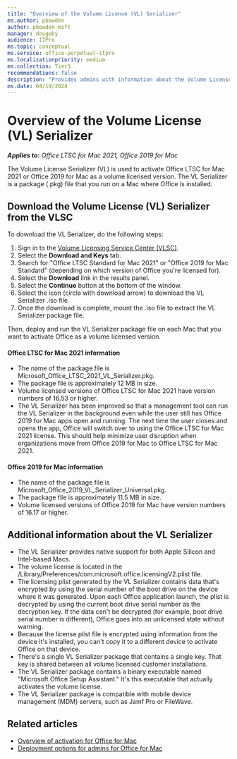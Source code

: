 ```yaml
---
title: "Overview of the Volume License (VL) Serializer"
ms.author: pbowden
author: pbowden-msft
manager: dougeby
audience: ITPro
ms.topic: conceptual
ms.service: office-perpetual-itpro
ms.localizationpriority: medium
ms.collection: Tier3
recommendations: false
description: "Provides admins with information about the Volume License (VL) Serializer, which is used to activate volume licensed versions of Office for Mac."
ms.date: 04/19/2024
---
```


# Overview of the Volume License (VL) Serializer

***Applies to:*** *Office LTSC for Mac 2021, Office 2019 for Mac* <!--Update for Office LTSC 2024 here.-->

The Volume License Serializer (VL) is used to activate Office LTSC for Mac 2021 or Office 2019 for Mac as a volume licensed version. The VL Serializer is a package (.pkg) file that you run on a Mac where Office is installed.

## Download the Volume License (VL) Serializer from the VLSC

To download the VL Serializer, do the following steps:

1. Sign in to the [Volume Licensing Service Center (VLSC)](https://www.microsoft.com/licensing/servicecenter/default.aspx).
2. Select the **Download and Keys** tab.
3. Search for "Office LTSC Standard for Mac 2021" or "Office 2019 for Mac Standard" (depending on which version of Office you're licensed for).
4. Select the **Download** link in the results panel.
5. Select the **Continue** button at the bottom of the window.
6. Select the icon (circle with download arrow) to download the VL Serializer .iso file.
7. Once the download is complete, mount the .iso file to extract the VL Serializer package file.

Then, deploy and run the VL Serializer package file on each Mac that you want to activate Office as a volume licensed version.

<!--Update for Office LTSC 2024 here.-->

#### Office LTSC for Mac 2021 information

- The name of the package file is Microsoft_Office_LTSC_2021_VL_Serializer.pkg.
- The package file is approximately 12 MB in size.
- Volume licensed versions of Office LTSC for Mac 2021 have version numbers of 16.53 or higher.
- The VL Serializer has been improved so that a management tool can run the VL Serializer in the background even while the user still has Office 2019 for Mac apps open and running. The next time the user closes and opens the app, Office will switch over to using the Office LTSC for Mac 2021 license. This should help minimize user disruption when organizations move from Office 2019 for Mac to Office LTSC for Mac 2021.

#### Office 2019 for Mac information

- The name of the package file is Microsoft_Office_2019_VL_Serializer_Universal.pkg.
- The package file is approximately 11.5 MB in size.
- Volume licensed versions of Office 2019 for Mac have version numbers of 16.17 or higher.

## Additional information about the VL Serializer

- The VL Serializer provides native support for both Apple Silicon and Intel-based Macs.
- The volume license is located in the /Library/Preferences/com.microsoft.office.licensingV2.plist file.
- The licensing plist generated by the VL Serializer contains data that's encrypted by using the serial number of the boot drive on the device where it was generated. Upon each Office application launch, the plist is decrypted by using the current boot drive serial number as the decryption key. If the data can't be decrypted (for example, boot drive serial number is different), Office goes into an unlicensed state without warning.
- Because the license plist file is encrypted using information from the device it's installed, you can't copy it to a different device to activate Office on that device.
- There's a single VL Serializer package that contains a single key. That key is shared between all volume licensed customer installations.
- The VL Serializer package contains a binary executable named "Microsoft Office Setup Assistant." It's this executable that actually activates the volume license.
- The VL Serializer package is compatible with mobile device management (MDM) servers, such as Jamf Pro or FileWave.

## Related articles

- [Overview of activation for Office for Mac](overview-of-activation-for-office-for-mac.md)
- [Deployment options for admins for Office for Mac](deployment-options-for-office-for-mac.md)
